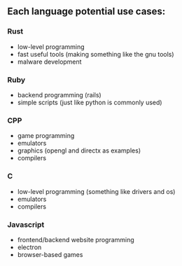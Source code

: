 ## Each language potential use cases:

### Rust

- low-level programming
- fast useful tools (making something like the gnu tools)
- malware development

### Ruby

- backend programming (rails)
- simple scripts (just like python is commonly used)

### CPP

- game programming
- emulators
- graphics (opengl and directx as examples)
- compilers

### C

- low-level programming (something like drivers and os)
- emulators
- compilers

### Javascript

- frontend/backend website programming
- electron
- browser-based games
